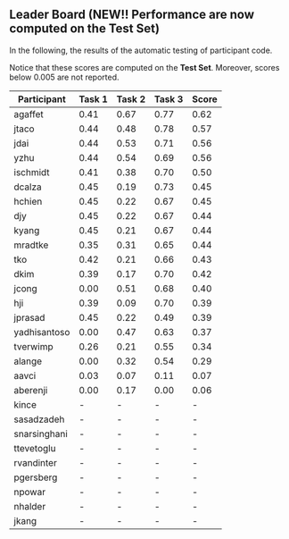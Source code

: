 ## Leader Board (NEW!! Performance are now computed on the Test Set)

In the following, the results of the automatic testing of participant code.

Notice that these scores are computed on the **Test Set**. Moreover, scores below 0.005 are not reported.

| Participant  | Task 1 | Task 2 | Task 3 | Score |
|---|---|---|---|---|
| agaffet | 0.41 | 0.67 |  0.77 | 0.62 | 
| jtaco | 0.44 | 0.48 |  0.78 | 0.57 | 
| jdai | 0.44 | 0.53 |  0.71 | 0.56 | 
| yzhu | 0.44 | 0.54 |  0.69 | 0.56 | 
| ischmidt | 0.41 | 0.38 |  0.70 | 0.50 | 
| dcalza | 0.45 | 0.19 |  0.73 | 0.45 | 
| hchien | 0.45 | 0.22 |  0.67 | 0.45 | 
| djy | 0.45 | 0.22 |  0.67 | 0.44 | 
| kyang | 0.45 | 0.21 |  0.67 | 0.44 | 
| mradtke | 0.35 | 0.31 |  0.65 | 0.44 | 
| tko | 0.42 | 0.21 |  0.66 | 0.43 | 
| dkim | 0.39 | 0.17 |  0.70 | 0.42 | 
| jcong | 0.00 | 0.51 |  0.68 | 0.40 | 
| hji | 0.39 | 0.09 |  0.70 | 0.39 | 
| jprasad | 0.45 | 0.22 |  0.49 | 0.39 | 
| yadhisantoso | 0.00 | 0.47 |  0.63 | 0.37 | 
| tverwimp | 0.26 | 0.21 |  0.55 | 0.34 | 
| alange | 0.00 | 0.32 |  0.54 | 0.29 | 
| aavci | 0.03 | 0.07 |  0.11 | 0.07 | 
| aberenji | 0.00 | 0.17 |  0.00 | 0.06 | 
| kince | - | - |  - | - | 
| sasadzadeh | - | - |  - | - | 
| snarsinghani | - | - |  - | - | 
| ttevetoglu | - | - |  - | - | 
| rvandinter | - | - |  - | - | 
| pgersberg | - | - |  - | - | 
| npowar | - | - |  - | - | 
| nhalder | - | - |  - | - | 
| jkang | - | - |  - | - | 

